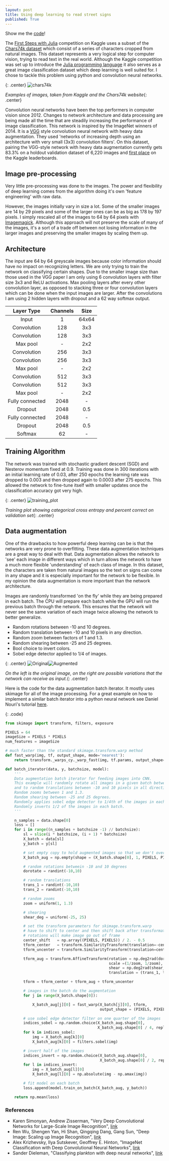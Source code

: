 ```yaml
---
layout: post
title: Using deep learning to read street signs
published: True
---
```


Show me the [code](https://github.com/FlorianMuellerklein/Chars74k_CNN)!

The [First Steps with Julia](https://www.kaggle.com/c/street-view-getting-started-with-julia) competition on Kaggle uses a subset of the [Chars74k dataset](http://www.ee.surrey.ac.uk/CVSSP/demos/chars74k/) which consist of a series of characters cropped from natural images. This dataset represents a very logical step for computer vision, trying to read text in the real world. Although the Kaggle competition was set up to introduce the [Julia programming language](http://julialang.org/) it also serves as a great image classification dataset which deep learning is well suited for. I chose to tackle this problem using python and convolution neural networks.

{: .center}
![chars74k](https://kaggle2.blob.core.windows.net/competitions/kaggle/3947/media/chars74k.jpg)

*Examples of images, taken from Kaggle and the Chars74k website*{: .center}

Convolution neural networks have been the top performers in computer vision since 2012. Changes to network architecture and data processing are being made all the time that are steadily increasing the performance of image classification. This network is inspired by the ImageNet winners of 2014. It is a [VGG](http://arxiv.org/abs/1409.1556) style convolution neural network with heavy data augmentation. They used 'networks of increasing depth using an architecture with very small (3x3) convolution filters'. On this dataset, pairing the VGG-style network with heavy data augmentation currently gets 83.3% on a holdout validation dataset of 6,220 images and [first place](https://www.kaggle.com/c/street-view-getting-started-with-julia/leaderboard) on the Kaggle leaderboards.

## Image pre-processing

Very little pre-processing was done to the images. The power and flexibility of deep learning comes from the algorithm doing it's own 'feature engineering' with raw data.

However, the images initially vary in size a lot. Some of the smaller images are 14 by 29 pixels and some of the larger ones can be as big as 178 by 197 pixels. I simply rescaled all of the images to 64 by 64 pixels with [Imagemagick](http://www.imagemagick.org/script/index.php). Although this approach will not preserve the scale of many of the images, it's a sort of a trade off between not losing information in the larger images and preserving the smaller images by scaling them up.

## Architecture

The input are 64 by 64 greyscale images because color information should have no impact on recognizing letters. We are only trying to train the network on classifying certain shapes. Due to the smaller image size than those used in the VGG paper I am only using 6 convolution layers with filter size 3x3 and ReLU activations. Max pooling layers after every other convolution layer, as opposed to stacking three or four convolution layers which can be done when the input images are larger. After the convolutions I am using 2 hidden layers with dropout and a 62 way softmax output.


| __Layer Type__ | __Channels__ | __Size__ |
| :---: | :---: | :---: |
| Input | 1 | 64x64 |
| Convolution | 128 | 3x3 |
| Convolution | 128 | 3x3 |
| Max pool | - | 2x2 |
| Convolution | 256 | 3x3 |
| Convolution | 256 | 3x3 |
| Max pool | - | 2x2 |
| Convolution| 512 | 3x3 |
| Convolution | 512 | 3x3 |
| Max pool | - | 2x2 |
| Fully connected | 2048 | - |
| Dropout | 2048 | 0.5 |
| Fully connected | 2048 | - |
| Dropout | 2048 | 0.5 |
| Softmax | 62 | - |


## Training Algorithm

The network was trained with stochastic gradient descent (SGD) and Nesterov momentum fixed at 0.9. Training was done in 300 iterations with an initial learning rate of 0.03, after 250 epochs the learning rate was dropped to 0.003 and then dropped again to 0.0003 after 275 epochs. This allowed the network to fine-tune itself with smaller updates once the classification accuracy got very high.

{: .center}
![training_plot](http://i.imgur.com/nFy2C3P.png)

*Training plot showing categorical cross entropy and percent correct on validation set*{: .center}


## Data augmentation

One of the drawbacks to how powerful deep learning can be is that the networks are very prone to overfitting. These data augmentation techniques are a great way to deal with that. Data augmentation allows the network to 'see' each image in different ways which in turn allows the network to have a much more flexible 'understanding' of each class of image. In this dataset, the characters are taken from natural images so the text on signs can come in any shape and it is especially important for the network to be flexible. In my opinion the data augmentation is more important than the network architecture.

Images are randomly transformed 'on the fly' while they are being prepared in each batch. The CPU will prepare each batch while the GPU will run the previous batch through the network. This ensures that the network will never see the same variation of each image twice allowing the network to better generalize.

* Random rotations between -10 and 10 degrees.
* Random translation between -10 and 10 pixels in any direction.
* Random zoom between factors of 1 and 1.3.
* Random shearing between -25 and 25 degrees.
* Bool choice to invert colors.
* Sobel edge detector applied to 1/4 of images.

{: .center}
![Original](http://i.imgur.com/vNkJrKi.png)![Augmented](http://i.imgur.com/0G8Khxv.gif)

*On the left is the original image, on the right are possible variations that the network can receive as input.*{: .center}


Here is the code for the data augmentation batch iterator. It mostly uses skimage for all of the image processing. For a great example on how to implement a similar batch iterator into a python neural network see Daniel Nouri's tutorial [here](http://danielnouri.org/notes/2014/12/17/using-convolutional-neural-nets-to-detect-facial-keypoints-tutorial/).

{: .code}
``` python
from skimage import transform, filters, exposure

PIXELS = 64
imageSize = PIXELS * PIXELS
num_features = imageSize

# much faster than the standard skimage.transform.warp method
def fast_warp(img, tf, output_shape, mode='nearest'):
    return transform._warps_cy._warp_fast(img, tf.params, output_shape=output_shape, mode=mode)

def batch_iterator(data, y, batchsize, model):
    '''
    Data augmentation batch iterator for feeding images into CNN.
    This example will randomly rotate all images in a given batch between -10 and 10 degrees
    and to random translations between -10 and 10 pixels in all directions.
    Random zooms between 1 and 1.3.
    Random shearing between -25 and 25 degrees.
    Randomly applies sobel edge detector to 1/4th of the images in each batch.
    Randomly inverts 1/2 of the images in each batch.
    '''

    n_samples = data.shape[0]
    loss = []
    for i in range((n_samples + batchsize -1) // batchsize):
        sl = slice(i * batchsize, (i + 1) * batchsize)
        X_batch = data[sl]
        y_batch = y[sl]

        # set empty copy to hold augmented images so that we don't overwrite
        X_batch_aug = np.empty(shape = (X_batch.shape[0], 1, PIXELS, PIXELS), dtype = 'float32')

        # random rotations betweein -10 and 10 degrees
        dorotate = randint(-10,10)

        # random translations
        trans_1 = randint(-10,10)
        trans_2 = randint(-10,10)

        # random zooms
        zoom = uniform(1, 1.3)

        # shearing
        shear_deg = uniform(-25, 25)

        # set the transform parameters for skimage.transform.warp
        # have to shift to center and then shift back after transformation otherwise
        # rotations will make image go out of frame
        center_shift   = np.array((PIXELS, PIXELS)) / 2. - 0.5
        tform_center   = transform.SimilarityTransform(translation=-center_shift)
        tform_uncenter = transform.SimilarityTransform(translation=center_shift)

        tform_aug = transform.AffineTransform(rotation = np.deg2rad(dorotate),
                                              scale =(1/zoom, 1/zoom),
                                              shear = np.deg2rad(shear_deg),
                                              translation = (trans_1, trans_2))

        tform = tform_center + tform_aug + tform_uncenter

        # images in the batch do the augmentation
        for j in range(X_batch.shape[0]):

            X_batch_aug[j][0] = fast_warp(X_batch[j][0], tform,
                                          output_shape = (PIXELS, PIXELS))

        # use sobel edge detector filter on one quarter of the images
        indices_sobel = np.random.choice(X_batch_aug.shape[0],
                                         X_batch_aug.shape[0] / 4, replace = False)
        for k in indices_sobel:
            img = X_batch_aug[k][0]
            X_batch_aug[k][0] = filters.sobel(img)

        # invert half of the images
        indices_invert = np.random.choice(X_batch_aug.shape[0],
                                          X_batch_aug.shape[0] / 2, replace = False)
        for l in indices_invert:
            img = X_batch_aug[l][0]
            X_batch_aug[l][0] = np.absolute(img - np.amax(img))

        # fit model on each batch
        loss.append(model.train_on_batch(X_batch_aug, y_batch))

    return np.mean(loss)
```

### References

* Karen Simonyan, Andrew Zisserman, "Very Deep Convolutional Networks for Large-Scale Image Recognition", [link](http://arxiv.org/abs/1409.1556)
* Ren Wu, Shengen Yan, Hi Shan, Qingqing Dang, Gang Sun, "Deep Image: Scaling up Image Recognition", [link](http://arxiv.org/vc/arxiv/papers/1501/1501.02876v1.pdf)
* Alex Krizhevsky, Ilya Sutskever, Geoffrey E. Hinton, "ImageNet Classification with Deep Convolutional Neural Networks", [link](http://papers.nips.cc/paper/4824-imagenet-classification-with-deep-convolutional-neural-networks)
* Sander Dieleman, "Classifying plankton with deep neural networks", [link](http://benanne.github.io/2015/03/17/plankton.html)
